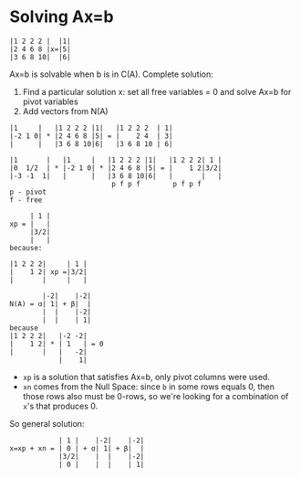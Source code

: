 # Solving Ax=b

```
|1 2 2 2 |  |1|
|2 4 6 8 |x=|5|
|3 6 8 10|  |6|
```

Ax=b is solvable when b is in C(A). Complete solution:

1. Find a particular solution x: set all free variables = 0 and solve Ax=b for pivot variables
2. Add vectors from N(A) 

```
|1     |   |1 2 2 2 |1|   |1 2 2 2  | 1|
|-2 1 0| * |2 4 6 8 |5| = |    2 4  | 3|
|      |   |3 6 8 10|6|   |3 6 8 10 | 6|

|1       |   |1     |   |1 2 2 2 |1|   |1 2 2 2| 1 |
|0  1/2  | * |-2 1 0| * |2 4 6 8 |5| = |    1 2|3/2|
|-3 -1  1|   |      |   |3 6 8 10|6|   |       |   |
                         p f p f        p f p f
p - pivot
f - free
```
```
     | 1 |
xp = |   |     
     |3/2|     
     |   |     
because:

|1 2 2 2|     | 1 | 
|    1 2| xp =|3/2| 
|       |     |   | 
```

```              
        |-2|    |-2|
N(A) = ɑ| 1| + β|  |
        |  |    |-2|
        |  |    | 1|
because
|1 2 2 2|   |-2 -2|
|    1 2| * | 1   | = 0
|       |   |   -2|
            |    1|

```

* `xp` is a solution that satisfies Ax=b, only pivot columns were used. 
* `xn` comes from the Null Space: since `b` in some rows equals 0, then those rows also must be 0-rows, so we're
looking for a combination of `x`'s that produces 0.

So general solution:

```
            | 1 |    |-2|    |-2|
x=xp + xn = | 0 | + ɑ| 1| + β|  |
            |3/2|    |  |    |-2|
            | 0 |    |  |    | 1|  
```